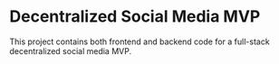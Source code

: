 # Decentralized Social Media MVP

This project contains both frontend and backend code for a full-stack decentralized social media MVP.